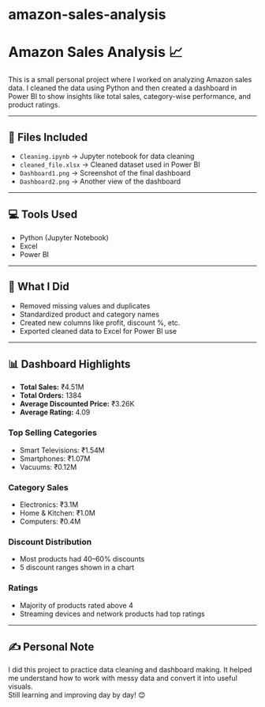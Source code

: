 # amazon-sales-analysis
# Amazon Sales Analysis 📈

This is a small personal project where I worked on analyzing Amazon sales data. I cleaned the data using Python and then created a dashboard in Power BI to show insights like total sales, category-wise performance, and product ratings.

---

## 🔹 Files Included

- `Cleaning.ipynb` → Jupyter notebook for data cleaning  
- `cleaned_file.xlsx` → Cleaned dataset used in Power BI  
- `Dashboard1.png` → Screenshot of the final dashboard  
- `Dashboard2.png` → Another view of the dashboard

---

## 💻 Tools Used

- Python (Jupyter Notebook)  
- Excel  
- Power BI

---

## 🧹 What I Did

- Removed missing values and duplicates  
- Standardized product and category names  
- Created new columns like profit, discount %, etc.  
- Exported cleaned data to Excel for Power BI use

---

## 📊 Dashboard Highlights

- **Total Sales:** ₹4.51M  
- **Total Orders:** 1384  
- **Average Discounted Price:** ₹3.26K  
- **Average Rating:** 4.09  

### Top Selling Categories
- Smart Televisions: ₹1.54M  
- Smartphones: ₹1.07M  
- Vacuums: ₹0.12M

### Category Sales
- Electronics: ₹3.1M  
- Home & Kitchen: ₹1.0M  
- Computers: ₹0.4M

### Discount Distribution
- Most products had 40–60% discounts  
- 5 discount ranges shown in a chart

### Ratings
- Majority of products rated above 4  
- Streaming devices and network products had top ratings

---

## ✍️ Personal Note

I did this project to practice data cleaning and dashboard making. It helped me understand how to work with messy data and convert it into useful visuals.  
Still learning and improving day by day! 😊
